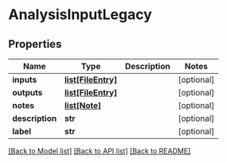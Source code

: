 # AnalysisInputLegacy

## Properties
Name | Type | Description | Notes
------------ | ------------- | ------------- | -------------
**inputs** | [**list[FileEntry]**](FileEntry.md) |  | [optional] 
**outputs** | [**list[FileEntry]**](FileEntry.md) |  | [optional] 
**notes** | [**list[Note]**](Note.md) |  | [optional] 
**description** | **str** |  | [optional] 
**label** | **str** |  | [optional] 

[[Back to Model list]](../README.md#documentation-for-models) [[Back to API list]](../README.md#documentation-for-api-endpoints) [[Back to README]](../README.md)


